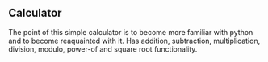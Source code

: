 Calculator
----------

The point of this simple calculator is to become more familiar with python
and to become reaquainted with it. Has addition, subtraction, multiplication,
division, modulo, power-of and square root functionality. 
